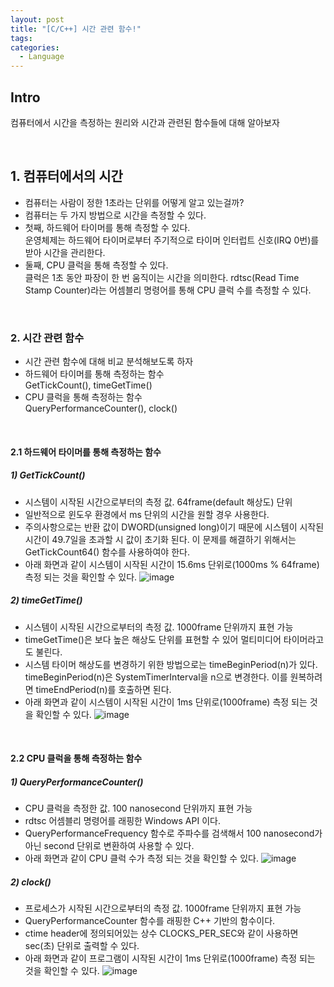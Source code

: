 ```yaml
---
layout: post
title: "[C/C++] 시간 관련 함수!"
tags: 
categories:
  - Language
---
```


## Intro
컴퓨터에서 시간을 측정하는 원리와 시간과 관련된 함수들에 대해 알아보자

<br/>

## 1. 컴퓨터에서의 시간

 - 컴퓨터는 사람이 정한 1초라는 단위를 어떻게 알고 있는걸까?
 - 컴퓨터는 두 가지 방법으로 시간을 측정할 수 있다.
 - 첫째, 하드웨어 타이머를 통해 측정할 수 있다. <br/> 운영체제는 하드웨어 타이머로부터 주기적으로 타이머 인터럽트 신호(IRQ 0번)를 받아 시간을 관리한다.
 - 둘째, CPU 클럭을 통해 측정할 수 있다. <br/> 클럭은 1초 동안 파장이 한 번 움직이는 시간을 의미한다. rdtsc(Read Time Stamp Counter)라는 어셈블리 명령어를 통해 CPU 클럭 수를 측정할 수 있다.

<br/>

### 2. 시간 관련 함수

 - 시간 관련 함수에 대해 비교 분석해보도록 하자
 - 하드웨어 타이머를 통해 측정하는 함수 <br/> GetTickCount(), timeGetTime()
 - CPU 클럭을 통해 측정하는 함수 <br/> QueryPerformanceCounter(), clock()

<br/>

#### 2.1 하드웨어 타이머를 통해 측정하는 함수

##### 1) GetTickCount()

 - 시스템이 시작된 시간으로부터의 측정 값. 64frame(default 해상도) 단위
 - 일반적으로 윈도우 환경에서 ms 단위의 시간을 원할 경우 사용한다.
 - 주의사항으로는 반환 값이 DWORD(unsigned long)이기 때문에 시스템이 시작된 시간이 49.7일을 초과할 시 값이 초기화 된다. 이 문제를 해결하기 위해서는 GetTickCount64() 함수를 사용하여야 한다.
 - 아래 화면과 같이 시스템이 시작된 시간이 15.6ms 단위로(1000ms % 64frame) 측정 되는 것을 확인할 수 있다. 
 ![image](https://user-images.githubusercontent.com/51254582/170455430-011f32d1-fa3b-4c03-aca0-22e7d1dae3bb.png)

##### 2) timeGetTime()

 - 시스템이 시작된 시간으로부터의 측정 값. 1000frame 단위까지 표현 가능
 - timeGetTime()은 보다 높은 해상도 단위를 표현할 수 있어 멀티미디어 타이머라고도 불린다.
 - 시스템 타이머 해상도를 변경하기 위한 방법으로는 timeBeginPeriod(n)가 있다. timeBeginPeriod(n)은 SystemTimerInterval을 n으로 변경한다. 이를 원복하려면 timeEndPeriod(n)를 호출하면 된다.
 - 아래 화면과 같이 시스템이 시작된 시간이 1ms 단위로(1000frame) 측정 되는 것을 확인할 수 있다.
 ![image](https://user-images.githubusercontent.com/51254582/170458483-bd8eb81e-a435-4a19-8d78-b676348885b2.png)
 
 <br/>
 
#### 2.2 CPU 클럭을 통해 측정하는 함수

##### 1) QueryPerformanceCounter()
 
 - CPU 클럭을 측정한 값. 100 nanosecond 단위까지 표현 가능
 - rdtsc 어셈블리 명령어를 래핑한 Windows API 이다.
 - QueryPerformanceFrequency 함수로 주파수를 검색해서 100 nanosecond가 아닌 second 단위로 변환하여 사용할 수 있다.
 - 아래 화면과 같이 CPU 클럭 수가 측정 되는 것을 확인할 수 있다.
 ![image](https://user-images.githubusercontent.com/51254582/172424277-7dcad0ec-0510-4999-af43-0aa7ad917709.png)

##### 2) clock()

 - 프로세스가 시작된 시간으로부터의 측정 값. 1000frame 단위까지 표현 가능
 - QueryPerformanceCounter 함수를 래핑한 C++ 기반의 함수이다.
 - ctime header에 정의되어있는 상수 CLOCKS_PER_SEC와 같이 사용하면 sec(초) 단위로 출력할 수 있다.
 - 아래 화면과 같이 프로그램이 시작된 시간이 1ms 단위로(1000frame) 측정 되는 것을 확인할 수 있다.
 ![image](https://user-images.githubusercontent.com/51254582/170466394-1da0a3d2-4d4a-4151-9143-430755726013.png)
 